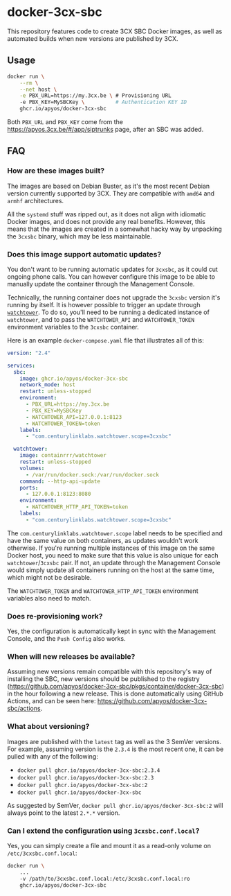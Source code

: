 # docker-3cx-sbc

This repository features code to create 3CX SBC Docker images, as well as automated builds when new versions are published by 3CX.

## Usage

```bash
docker run \
    --rm \
    --net host \
    -e PBX_URL=https://my.3cx.be \ # Provisioning URL
    -e PBX_KEY=MySBCKey \          # Authentication KEY ID
    ghcr.io/apyos/docker-3cx-sbc
```

Both `PBX_URL` and `PBX_KEY` come from the https://apyos.3cx.be/#/app/siptrunks page, after an SBC was added.

## FAQ

### How are these images built?

The images are based on Debian Buster, as it's the most recent Debian version currently supported by 3CX. They are compatible with `amd64` and `armhf` architectures.

All the `systemd` stuff was ripped out, as it does not align with idiomatic Docker images, and does not provide any real benefits. However, this means that the images are created in a somewhat hacky way by unpacking the `3cxsbc` binary, which may be less maintainable.

### Does this image support automatic updates?

You don't want to be running automatic updates for `3cxsbc`, as it could cut ongoing phone calls. You can however configure this image to be able to manually update the container through the Management Console.

Technically, the running container does not upgrade the `3cxsbc` version it's running by itself. It is however possible to trigger an update through [`watchtower`](https://containrrr.dev/watchtower/). To do so, you'll need to be running a dedicated instance of `watchtower`, and to pass the `WATCHTOWER_API` and `WATCHTOWER_TOKEN` environment variables to the `3cxsbc` container.

Here is an example `docker-compose.yaml` file that illustrates all of this:

```yaml
version: "2.4"

services:
  sbc:
    image: ghcr.io/apyos/docker-3cx-sbc
    network_mode: host
    restart: unless-stopped
    environment:
      - PBX_URL=https://my.3cx.be
      - PBX_KEY=MySBCKey
      - WATCHTOWER_API=127.0.0.1:8123
      - WATCHTOWER_TOKEN=token
    labels:
      - "com.centurylinklabs.watchtower.scope=3cxsbc"

  watchtower:
    image: containrrr/watchtower
    restart: unless-stopped
    volumes:
      - /var/run/docker.sock:/var/run/docker.sock
    command: --http-api-update
    ports:
      - 127.0.0.1:8123:8080
    environment:
      - WATCHTOWER_HTTP_API_TOKEN=token
    labels:
      - "com.centurylinklabs.watchtower.scope=3cxsbc"
```

The `com.centurylinklabs.watchtower.scope` label needs to be specified and have the same value on both containers, as updates wouldn't work otherwise. If you're running multiple instances of this image on the same Docker host, you need to make sure that this value is also unique for each `watchtower`/`3cxsbc` pair. If not, an update through the Management Console would simply update all containers running on the host at the same time, which might not be desirable.

The `WATCHTOWER_TOKEN` and `WATCHTOWER_HTTP_API_TOKEN` environment variables also need to match.

### Does re-provisioning work?

Yes, the configuration is automatically kept in sync with the Management Console, and the `Push Config` also works.

### When will new releases be available?

Assuming new versions remain compatible with this repository's way of installing the SBC, new versions should be published to the registry (https://github.com/apyos/docker-3cx-sbc/pkgs/container/docker-3cx-sbc) in the hour following a new release. This is done automatically using GitHub Actions, and can be seen here: https://github.com/apyos/docker-3cx-sbc/actions.

### What about versioning?

Images are published with the `latest` tag as well as the 3 SemVer versions. For example, assuming version is the `2.3.4` is the most recent one, it can be pulled with any of the following:

- `docker pull ghcr.io/apyos/docker-3cx-sbc:2.3.4`
- `docker pull ghcr.io/apyos/docker-3cx-sbc:2.3`
- `docker pull ghcr.io/apyos/docker-3cx-sbc:2`
- `docker pull ghcr.io/apyos/docker-3cx-sbc`

As suggested by SemVer, `docker pull ghcr.io/apyos/docker-3cx-sbc:2` will always point to the latest `2.*.*` version.

### Can I extend the configuration using `3cxsbc.conf.local`?

Yes, you can simply create a file and mount it as a read-only volume on `/etc/3cxsbc.conf.local`:

```bash
docker run \
    ...
    -v /path/to/3cxsbc.conf.local:/etc/3cxsbc.conf.local:ro
    ghcr.io/apyos/docker-3cx-sbc
```
